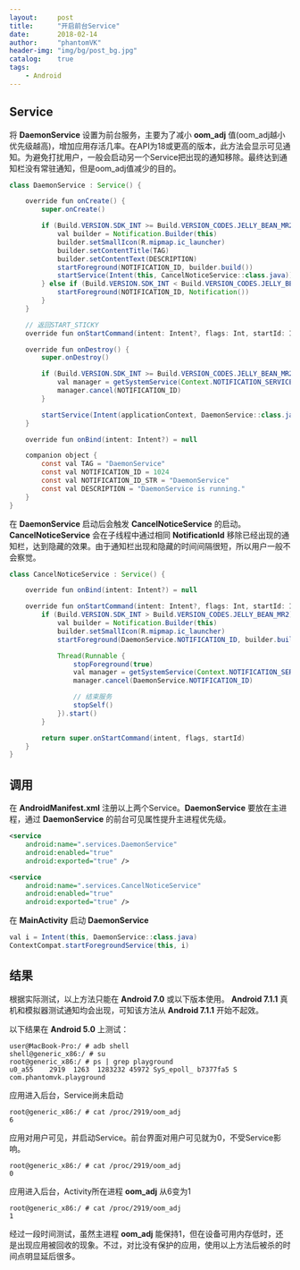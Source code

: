 ```yaml
---
layout:     post
title:      "开启前台Service"
date:       2018-02-14
author:     "phantomVK"
header-img: "img/bg/post_bg.jpg"
catalog:    true
tags:
    - Android
---
```


## Service

将 __DaemonService__ 设置为前台服务，主要为了减小 __oom_adj__ 值(oom_adj越小优先级越高)，增加应用存活几率。在API为18或更高的版本，此方法会显示可见通知。为避免打扰用户，一般会启动另一个Service把出现的通知移除。最终达到通知栏没有常驻通知，但是oom_adj值减少的目的。

```java
class DaemonService : Service() {

    override fun onCreate() {
        super.onCreate()

        if (Build.VERSION.SDK_INT >= Build.VERSION_CODES.JELLY_BEAN_MR2) {
            val builder = Notification.Builder(this)
            builder.setSmallIcon(R.mipmap.ic_launcher)
            builder.setContentTitle(TAG)
            builder.setContentText(DESCRIPTION)
            startForeground(NOTIFICATION_ID, builder.build())
            startService(Intent(this, CancelNoticeService::class.java))
        } else if (Build.VERSION.SDK_INT < Build.VERSION_CODES.JELLY_BEAN_MR2) {
            startForeground(NOTIFICATION_ID, Notification())
        }
    }

    // 返回START_STICKY
    override fun onStartCommand(intent: Intent?, flags: Int, startId: Int) = START_STICKY

    override fun onDestroy() {
        super.onDestroy()

        if (Build.VERSION.SDK_INT >= Build.VERSION_CODES.JELLY_BEAN_MR2) {
            val manager = getSystemService(Context.NOTIFICATION_SERVICE) as NotificationManager
            manager.cancel(NOTIFICATION_ID)
        }

        startService(Intent(applicationContext, DaemonService::class.java))
    }

    override fun onBind(intent: Intent?) = null

    companion object {
        const val TAG = "DaemonService"
        const val NOTIFICATION_ID = 1024
        const val NOTIFICATION_ID_STR = "DaemonService"
        const val DESCRIPTION = "DaemonService is running."
    }
}
```
在 __DaemonService__ 启动后会触发 __CancelNoticeService__ 的启动。 __CancelNoticeService__ 会在子线程中通过相同 __NotificationId__ 移除已经出现的通知栏，达到隐藏的效果。由于通知栏出现和隐藏的时间间隔很短，所以用户一般不会察觉。

```java
class CancelNoticeService : Service() {

    override fun onBind(intent: Intent?) = null

    override fun onStartCommand(intent: Intent?, flags: Int, startId: Int): Int {
        if (Build.VERSION.SDK_INT > Build.VERSION_CODES.JELLY_BEAN_MR2) {
            val builder = Notification.Builder(this)
            builder.setSmallIcon(R.mipmap.ic_launcher)
            startForeground(DaemonService.NOTIFICATION_ID, builder.build())

            Thread(Runnable {
                stopForeground(true)
                val manager = getSystemService(Context.NOTIFICATION_SERVICE) as NotificationManager
                manager.cancel(DaemonService.NOTIFICATION_ID)

                // 结束服务
                stopSelf()
            }).start()
        }

        return super.onStartCommand(intent, flags, startId)
    }
}
```

## 调用

在 __AndroidManifest.xml__ 注册以上两个Service。__DaemonService__ 要放在主进程，通过 __DaemonService__ 的前台可见属性提升主进程优先级。

```xml
<service
    android:name=".services.DaemonService"
    android:enabled="true"
    android:exported="true" />

<service
    android:name=".services.CancelNoticeService"
    android:enabled="true"
    android:exported="true" />
```

在 __MainActivity__ 启动 __DaemonService__

```java
val i = Intent(this, DaemonService::class.java)
ContextCompat.startForegroundService(this, i)
```

## 结果

根据实际测试，以上方法只能在 __Android 7.0__ 或以下版本使用。 __Android 7.1.1__ 真机和模拟器测试通知均会出现，可知该方法从 __Android 7.1.1__ 开始不起效。

以下结果在 __Android 5.0__ 上测试：

```shell
user@MacBook-Pro:/ # adb shell
shell@generic_x86:/ # su
root@generic_x86:/ # ps | grep playground
u0_a55    2919  1263  1283232 45972 SyS_epoll_ b7377fa5 S com.phantomvk.playground
```

应用进入后台，Service尚未启动

```shell
root@generic_x86:/ # cat /proc/2919/oom_adj
6
```

应用对用户可见，并启动Service。前台界面对用户可见就为0，不受Service影响。

```shell
root@generic_x86:/ # cat /proc/2919/oom_adj
0
```

应用进入后台，Activity所在进程 __oom_adj__ 从6变为1

```shell
root@generic_x86:/ # cat /proc/2919/oom_adj
1
```

经过一段时间测试，虽然主进程 __oom_adj__ 能保持1，但在设备可用内存低时，还是出现应用被回收的现象。不过，对比没有保护的应用，使用以上方法后被杀的时间点明显延后很多。
